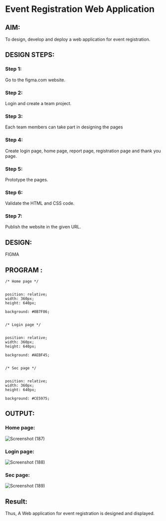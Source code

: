 # Event Registration Web Application

## AIM:
To design, develop and deploy a web application for event registration.

## DESIGN STEPS:

### Step 1:
Go to the figma.com website.

### Step 2:
Login and create a team project.

### Step 3:
Each team members can take part in designing the pages

### Step 4:
Create login page, home page, report page, registration page and thank you page.

### Step 5:
Prototype the pages.

### Step 6:

Validate the HTML and CSS code.

### Step 7:

Publish the website in the given URL.

## DESIGN:

FIGMA

## PROGRAM :
```
/* Home page */


position: relative;
width: 360px;
height: 640px;

background: #0B7F86;


/* Login page */


position: relative;
width: 360px;
height: 640px;

background: #AEBF45;


/* Sec page */


position: relative;
width: 360px;
height: 640px;

background: #CE5975;
```

## OUTPUT:

### Home page:

![Screenshot (187)](https://github.com/Swetha733N/event-registration/assets/122199934/f4391af0-0752-4056-ae66-e069ee53f376)

### Login page:

![Screenshot (188)](https://github.com/Swetha733N/event-registration/assets/122199934/8b1fae76-3791-465d-ba5e-f9ef0d3fd457)

### Sec page:

![Screenshot (189)](https://github.com/Swetha733N/event-registration/assets/122199934/6c831dea-2075-4380-8e47-83bd5da33223)




## Result:

Thus, A Web application for event registration is designed and displayed.
